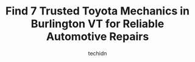 ---
layout: ampstory
image: https://images.unsplash.com/photo-1558140275-312515f28cbb?ixlib=rb-4.0.3&ixid=MnwxMjA3fDB8MHxwaG90by1wYWdlfHx8fGVufDB8fHx8&auto=format&fit=crop&w=640&h=853&q=80
author: techidn
featured: false
description: If youre in need of trustworthy and skilled Toyota Mechanic in Burlington VT, USA, youll be pleased to discover the 7 best Toyota Mechanic in town. Their expertise and commitment to custom
title: Find 7 Trusted Toyota Mechanics in Burlington VT for Reliable Automotive Repairs
cover:
   title: Find 7 Trusted Toyota Mechanics in Burlington VT for Reliable Automotive Repairs
   subtitle: Rickpate
   background: https://images.unsplash.com/photo-1558140275-312515f28cbb?ixlib=rb-4.0.3&ixid=MnwxMjA3fDB8MHxwaG90by1wYWdlfHx8fGVufDB8fHx8&auto=format&fit=crop&w=640&h=853&q=80

pages: 
 - layout: thirds
   top: <h1>#1 Heritage Toyota Service</h1>
   bottom: "<p>Giving 4 stars because of having to go back a 2nd time this week for multipoint inspection. Waited 1st time almost 2 hours to just getting it in. Living in Plattsburgh an</p>"
   background: https://www.knot35.com/toplist/wp-content/uploads/2023/06/best-toyota-mechanic-1-in-burlington-vt-1685839359.jpeg
   backgroundblur: true
 - layout: thirds
   top: <h1>#2 Handys Service Center</h1>
   bottom: "<p>75 S Winooski Ave, Burlington, VT 05401, United States</p>"
   background: https://www.knot35.com/toplist/wp-content/uploads/2023/06/best-toyota-mechanic-2-in-burlington-vt-1685839360.jpeg
   cta:
      link: https://www.knot35.com/toplist/find-7-trusted-toyota-mechanics-in-burlington-vt-for-reliable-automotive-repairs/
      text: Find 7 Trusted Toyota Mechanics in Burlington VT for Reliable Automotive Repairs
 - layout: thirds
   top: <h1>#3 Bouchard & Sons Garage</h1>
   bottom: "<p>16 San Remo Dr, South Burlington, VT 05403, United States</p>"
   background: https://www.knot35.com/toplist/wp-content/uploads/2023/06/best-toyota-mechanic-3-in-burlington-vt-1685839360.jpeg
   cta:
      link: https://www.knot35.com/toplist/find-7-trusted-toyota-mechanics-in-burlington-vt-for-reliable-automotive-repairs/
      text: Find 7 Trusted Toyota Mechanics in Burlington VT for Reliable Automotive Repairs
 - layout: thirds
   top: <h1>#4 Heritage Automotive Group Inc.</h1>
   bottom: "<p>1600 Shelburne Rd, South Burlington, VT 05403, United States</p>"
   background: https://images.unsplash.com/photo-1561679660-d00ee1e0dc8e?ixlib=rb-4.0.3&ixid=MnwxMjA3fDB8MHxwaG90by1wYWdlfHx8fGVufDB8fHx8&auto=format&fit=crop&w=640&h=853&q=80
   cta:
      link: https://www.knot35.com/toplist/find-7-trusted-toyota-mechanics-in-burlington-vt-for-reliable-automotive-repairs/
      text: Find 7 Trusted Toyota Mechanics in Burlington VT for Reliable Automotive Repairs
 - layout: thirds
   top: <h1>#5 Brians North End Automotive</h1>
   bottom: "<p>98 North Ave, Burlington, VT 05401, United States</p>"
   background: https://images.unsplash.com/photo-1567095761054-7a02e69e5c43?ixlib=rb-4.0.3&ixid=MnwxMjA3fDB8MHxwaG90by1wYWdlfHx8fGVufDB8fHx8&auto=format&fit=crop&w=640&h=853&q=80
   cta:
      link: https://www.knot35.com/toplist/find-7-trusted-toyota-mechanics-in-burlington-vt-for-reliable-automotive-repairs/
      text: Find 7 Trusted Toyota Mechanics in Burlington VT for Reliable Automotive Repairs
 - layout: thirds
   top: <h1>#6 Girlington Garage, LLC</h1>
   bottom: "<p>2 Harbor View Rd, South Burlington, VT 05403, United States</p>"
   background: https://images.unsplash.com/photo-1604871000636-074fa5117945?ixlib=rb-4.0.3&ixid=MnwxMjA3fDB8MHxwaG90by1wYWdlfHx8fGVufDB8fHx8&auto=format&fit=crop&w=640&h=853&q=80
   cta:
      link: https://www.knot35.com/toplist/find-7-trusted-toyota-mechanics-in-burlington-vt-for-reliable-automotive-repairs/
      text: Find 7 Trusted Toyota Mechanics in Burlington VT for Reliable Automotive Repairs
 - layout: thirds
   top: <h1>#7 A One Automotive Repair</h1>
   bottom: "<p>56 N Winooski Ave, Burlington, VT 05401, United States</p>"
   background: https://images.unsplash.com/photo-1489648022186-8f49310909a0?ixlib=rb-4.0.3&ixid=MnwxMjA3fDB8MHxwaG90by1wYWdlfHx8fGVufDB8fHx8&auto=format&fit=crop&w=640&h=853&q=80
   cta:
      link: https://www.knot35.com/toplist/find-7-trusted-toyota-mechanics-in-burlington-vt-for-reliable-automotive-repairs/
      text: Find 7 Trusted Toyota Mechanics in Burlington VT for Reliable Automotive Repairs
 - layout: thirds
   middle: Continue reading...
   background: https://images.unsplash.com/photo-1489694553447-4c9339da310d?ixlib=rb-4.0.3&ixid=MnwxMjA3fDB8MHxwaG90by1wYWdlfHx8fGVufDB8fHx8&auto=format&fit=crop&w=640&h=853&q=80
   cta:
      link: https://www.knot35.com/toplist/find-7-trusted-toyota-mechanics-in-burlington-vt-for-reliable-automotive-repairs/
      text: Find 7 Trusted Toyota Mechanics in Burlington VT for Reliable Automotive Repairs
      
---